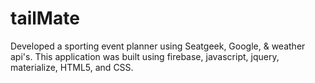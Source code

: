 # tailMate
Developed a sporting event planner using Seatgeek, Google, & weather api's. This application was built using firebase, javascript, jquery, materialize, HTML5, and CSS. 
